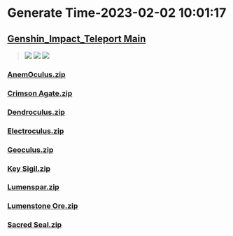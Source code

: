 # Generate Time-2023-02-02 10:01:17

## [Genshin_Impact_Teleport Main](https://github.com/Sam5440/Genshin_Impact_Teleport/edit/main/README.md)

>![](https://komarev.com/ghpvc/?username=done439)
>![](https://komarev.com/ghpvc/?username=done438)
>![](https://komarev.com/ghpvc/?username=done437)

### [AnemOculus.zip](https://raw.githubusercontent.com/Sam5440/Genshin_Impact_Teleport/download/ManualCollectPoint/SpecialItems/AnemOculus.zip)

### [Crimson Agate.zip](https://raw.githubusercontent.com/Sam5440/Genshin_Impact_Teleport/download/ManualCollectPoint/SpecialItems/Crimson%20Agate.zip)

### [Dendroculus.zip](https://raw.githubusercontent.com/Sam5440/Genshin_Impact_Teleport/download/ManualCollectPoint/SpecialItems/Dendroculus.zip)

### [Electroculus.zip](https://raw.githubusercontent.com/Sam5440/Genshin_Impact_Teleport/download/ManualCollectPoint/SpecialItems/Electroculus.zip)

### [Geoculus.zip](https://raw.githubusercontent.com/Sam5440/Genshin_Impact_Teleport/download/ManualCollectPoint/SpecialItems/Geoculus.zip)

### [Key Sigil.zip](https://raw.githubusercontent.com/Sam5440/Genshin_Impact_Teleport/download/ManualCollectPoint/SpecialItems/Key%20Sigil.zip)

### [Lumenspar.zip](https://raw.githubusercontent.com/Sam5440/Genshin_Impact_Teleport/download/ManualCollectPoint/SpecialItems/Lumenspar.zip)

### [Lumenstone Ore.zip](https://raw.githubusercontent.com/Sam5440/Genshin_Impact_Teleport/download/ManualCollectPoint/SpecialItems/Lumenstone%20Ore.zip)

### [Sacred Seal.zip](https://raw.githubusercontent.com/Sam5440/Genshin_Impact_Teleport/download/ManualCollectPoint/SpecialItems/Sacred%20Seal.zip)

